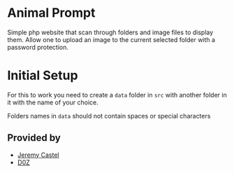 # Animal Prompt

Simple php website that scan through folders and image files to display them.
Allow one to upload an image to the current selected folder with a password protection.

# Initial Setup

For this to work you need to create a `data` folder in `src` with another folder in it with the name of your choice.

Folders names in `data` should not contain spaces or special characters

## Provided by

- [Jeremy Castel](https://github.com/CastelJeremy)
- [D0Z](https://github.com/d0z4rt)
